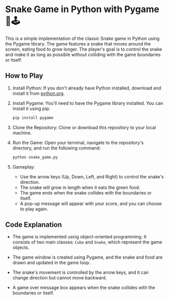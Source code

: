 # Snake Game in Python with Pygame 🐍🕹️

This is a simple implementation of the classic Snake game in Python using the Pygame library. The game features a snake that moves around the screen, eating food to grow longer. The player's goal is to control the snake and make it as long as possible without colliding with the game boundaries or itself.

## How to Play

1. Install Python: If you don't already have Python installed, download and install it from [python.org](https://www.python.org/downloads/).

2. Install Pygame: You'll need to have the Pygame library installed. You can install it using pip:

   ```bash
   pip install pygame
   ```

3. Clone the Repository: Clone or download this repository to your local machine.

4. Run the Game: Open your terminal, navigate to the repository's directory, and run the following command:

   ```bash
   python snake_game.py
   ```

5. Gameplay:
   - Use the arrow keys (Up, Down, Left, and Right) to control the snake's direction.
   - The snake will grow in length when it eats the green food.
   - The game ends when the snake collides with the boundaries or itself.
   - A pop-up message will appear with your score, and you can choose to play again.

## Code Explanation

- The game is implemented using object-oriented programming. It consists of two main classes: `Cube` and `Snake`, which represent the game objects.

- The game window is created using Pygame, and the snake and food are drawn and updated in the game loop.

- The snake's movement is controlled by the arrow keys, and it can change direction but cannot move backward.

- A game over message box appears when the snake collides with the boundaries or itself.
